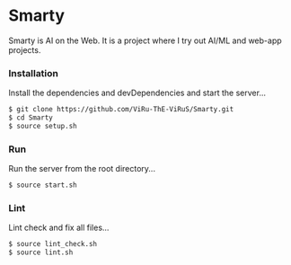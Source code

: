# Smarty

Smarty is AI on the Web. It is a project where I try out AI/ML and web-app projects.

### Installation

Install the dependencies and devDependencies and start the server...

```sh
$ git clone https://github.com/ViRu-ThE-ViRuS/Smarty.git
$ cd Smarty
$ source setup.sh
```

### Run

Run the server from the root directory...

```sh
$ source start.sh
```

### Lint

Lint check and fix all files...

```sh
$ source lint_check.sh
$ source lint.sh
```
